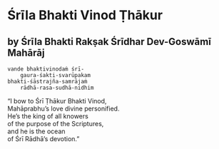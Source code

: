 # Śrīla Bhakti Vinod Ṭhākur

## by Śrīla Bhakti Rakṣak Śrīdhar Dev-Goswāmī Mahārāj

    vande bhaktivinodaṁ śrī-
        gaura-śakti-svarūpakam
    bhakti-śāstrajña-samrājaṁ
        rādhā-rasa-sudhā-nidhim

“I bow to Śrī Ṭhākur Bhakti Vinod,\
Mahāprabhu’s love divine personified.\
He’s the king of all knowers\
of the purpose of the Scriptures,\
and he is the ocean\
of Śrī Rādhā’s devotion.”

